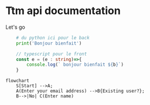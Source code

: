 # Ttm api documentation

Let's go

```python
    # du python ici pour le back
    print('Bonjour bienfait')
```

```typescript
    // typescript pour le front
    const e = (e : string)=>{
        console.log(` bonjour bienfait ${b}`)
    }
```

```mermaid
flowchart
    S[Start] -->A;
    A(Enter your email address) -->B{Existing user?};
    B-->|No| C(Enter name)

```

